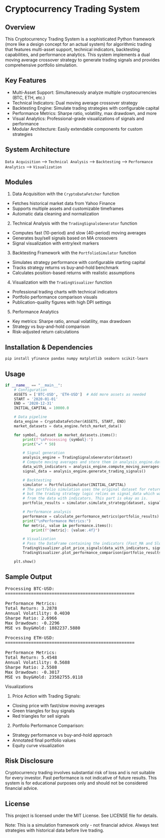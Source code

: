# Cryptocurrency Trading System

## Overview
This Cryptocurrency Trading System is a sophisticated Python framework (more like a design concept for an actual system) for algorithmic trading that features multi-asset support, technical indicators, backtesting capabilities, and performance analytics. This system implements a dual moving average crossover strategy to generate trading signals and provides comprehensive portfolio simulation.

## Key Features
- Multi-Asset Support: Simultaneously analyze multiple cryptocurrencies (BTC, ETH, etc.)
- Technical Indicators: Dual moving average crossover strategy
- Backtesting Engine: Simulate trading strategies with configurable capital
- Performance Metrics: Sharpe ratio, volatility, max drawdown, and more
- Visual Analytics: Professional-grade visualizations of signals and performance
- Modular Architecture: Easily extendable components for custom strategies

## System Architecture

`Data Acquisition` --> `Technical Analysis` --> `Backtesting` --> `Performance Analytics` --> `Visualization`

    
## Modules
1. Data Acquisition with the `CryptoDataFetcher` function
- Fetches historical market data from Yahoo Finance
- Supports multiple assets and customizable timeframes
- Automatic data cleaning and normalization

2. Technical Analysis with the `TradingSignalsGenerator` function 
- Computes fast (10-period) and slow (40-period) moving averages
- Generates buy/sell signals based on MA crossovers
- Signal visualization with entry/exit markers

3. Backtesting Framework with the `PortfolioSimulator` function
- Simulates strategy performance with configurable starting capital
- Tracks strategy returns vs buy-and-hold benchmark
- Calculates position-based returns with realistic assumptions

4. Visualization with the `TradingVisualizer` function
- Professional trading charts with technical indicators
- Portfolio performance comparison visuals
- Publication-quality figures with high DPI settings

5. Performance Analytics
- Key metrics: Sharpe ratio, annual volatility, max drawdown
- Strategy vs buy-and-hold comparison
- Risk-adjusted return calculations

## Installation & Dependencies
```bash
pip install yfinance pandas numpy matplotlib seaborn scikit-learn
```

## Usage
```python
if __name__ == "__main__":
    # Configuration
    ASSETS = ['BTC-USD', 'ETH-USD']  # Add more assets as needed
    START = '2020-01-01'
    END = '2020-12-31'
    INITIAL_CAPITAL = 10000.0

    # Data pipeline
    data_engine = CryptoDataFetcher(ASSETS, START, END)
    market_datasets = data_engine.fetch_market_data()

    for symbol, dataset in market_datasets.items():
        print(f"\nProcessing {symbol}:")
        print("=" * 50)

        # Signal generation
        analysis_engine = TradingSignalsGenerator(dataset)
        # Compute moving averages and store them in analysis_engine.data
        data_with_indicators = analysis_engine.compute_moving_averages(short_window=10, long_window=40)
        signal_data = analysis_engine.generate_trading_signals()

        # Backtesting
        simulator = PortfolioSimulator(INITIAL_CAPITAL)
        # The portfolio simulation uses the original dataset for returns calculation,
        # but the trading strategy logic relies on signal_data which was derived
        # from the data with indicators. This part is okay as is.
        portfolio_results = simulator.simulate_strategy(dataset, signal_data)

        # Performance analysis
        performance = calculate_performance_metrics(portfolio_results)
        print("\nPerformance Metrics:")
        for metric, value in performance.items():
            print(f"{metric}: {value:.4f}")

        # Visualization
        # Pass the DataFrame containing the indicators (Fast_MA and Slow_MA)
        TradingVisualizer.plot_price_signals(data_with_indicators, signal_data, symbol)
        TradingVisualizer.plot_performance_comparison(portfolio_results)

    plt.show()
```

## Sample Output

<pre>
Processing BTC-USD:
==================================================

Performance Metrics:
Total Return: 3.2878
Annual Volatility: 0.4030
Sharpe Ratio: 2.6966
Max Drawdown: -0.2296
MSE vs Buy&Hold: 1882237.5880

Processing ETH-USD:
==================================================

Performance Metrics:
Total Return: 5.4548
Annual Volatility: 0.5688
Sharpe Ratio: 2.5508
Max Drawdown: -0.3017
MSE vs Buy&Hold: 23582755.0118
</pre>

Visualizations
1. Price Action with Trading Signals:
- Closing price with fast/slow moving averages
- Green triangles for buy signals
- Red triangles for sell signals

2. Portfolio Performance Comparison:
- Strategy performance vs buy-and-hold approach
- Annotated final portfolio values
- Equity curve visualization

## Risk Disclosure
Cryptocurrency trading involves substantial risk of loss and is not suitable for every investor. Past performance is not indicative of future results. This system is for educational purposes only and should not be considered financial advice.

## License
This project is licensed under the MIT License. See LICENSE file for details.

Note: This is a simulation framework only - not financial advice. Always test strategies with historical data before live trading.
